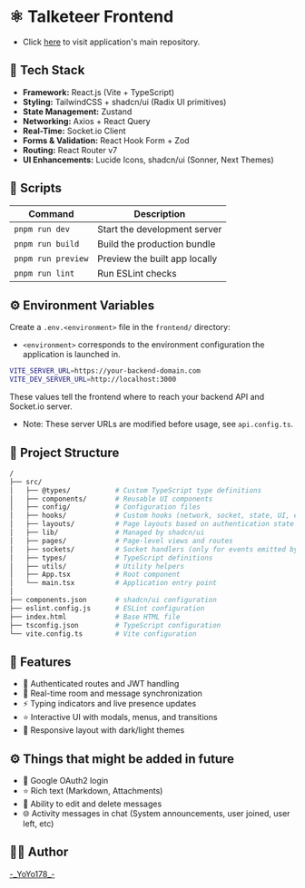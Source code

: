 # ⚛️ Talketeer Frontend
- Click [here](https://github.com/YoYo178/talketeer) to visit application's main repository.

## 🧩 Tech Stack

- **Framework:** React.js (Vite + TypeScript)
- **Styling:** TailwindCSS + shadcn/ui (Radix UI primitives)
- **State Management:** Zustand
- **Networking:** Axios + React Query
- **Real-Time:** Socket.io Client
- **Forms & Validation:** React Hook Form + Zod
- **Routing:** React Router v7
- **UI Enhancements:** Lucide Icons, shadcn/ui (Sonner, Next Themes)

## 🚀 Scripts

| Command | Description |
|----------|-------------|
| `pnpm run dev` | Start the development server |
| `pnpm run build` | Build the production bundle |
| `pnpm run preview` | Preview the built app locally |
| `pnpm run lint` | Run ESLint checks |

## ⚙️ Environment Variables

Create a `.env.<environment>` file in the `frontend/` directory:
  - `<environment>` corresponds to the environment configuration the application is launched in.

```bash
VITE_SERVER_URL=https://your-backend-domain.com
VITE_DEV_SERVER_URL=http://localhost:3000
```
These values tell the frontend where to reach your backend API and Socket.io server.
  - Note: These server URLs are modified before usage, see `api.config.ts`.

## 📁 Project Structure
```bash
/
├── src/
│   ├── @types/           # Custom TypeScript type definitions
│   ├── components/       # Reusable UI components
│   ├── config/           # Configuration files
│   ├── hooks/            # Custom hooks (network, socket, state, UI, etc.)
│   ├── layouts/          # Page layouts based on authentication state
│   ├── lib/              # Managed by shadcn/ui
│   ├── pages/            # Page-level views and routes
│   ├── sockets/          # Socket handlers (only for events emitted by server)
│   ├── types/            # TypeScript definitions
│   ├── utils/            # Utility helpers
│   ├── App.tsx           # Root component
│   └── main.tsx          # Application entry point
│
├── components.json       # shadcn/ui configuration
├── eslint.config.js      # ESLint configuration
├── index.html            # Base HTML file
├── tsconfig.json         # TypeScript configuration
└── vite.config.ts        # Vite configuration
```

## 🧠 Features

- 🔐 Authenticated routes and JWT handling
- 💬 Real-time room and message synchronization
- ⚡ Typing indicators and live presence updates
- ⭐ Interactive UI with modals, menus, and transitions
- 📱 Responsive layout with dark/light themes

## ⚙️ Things that might be added in future

- 🔐 Google OAuth2 login
- ⭐ Rich text (Markdown, Attachments)
- 💬 Ability to edit and delete messages
- 🌐 Activity messages in chat (System announcements, user joined, user left, etc)

## 🧑‍💻 Author
[-\_YoYo178\_-](https://github.com/YoYo178)